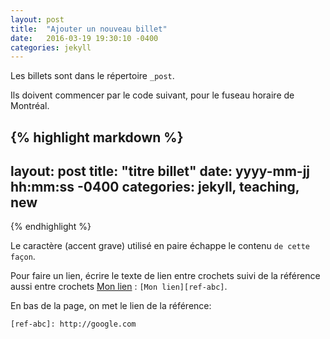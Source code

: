 ```yaml
---
layout: post
title:  "Ajouter un nouveau billet"
date:   2016-03-19 19:30:10 -0400
categories: jekyll
---
```

Les billets sont dans le répertoire `_post`.

Ils doivent commencer par le code suivant, pour le fuseau horaire de Montréal.

{% highlight markdown %}
---
layout: post
title:  "titre billet"
date:    yyyy-mm-jj hh:mm:ss -0400
categories: jekyll, teaching, new
---
{% endhighlight %}

Le caractère (accent grave) utilisé en paire échappe le contenu `de cette façon`.

Pour faire un lien, écrire le texte de lien entre crochets suivi de la référence aussi entre crochets [Mon lien][ref-abc] : `[Mon lien][ref-abc]`.

En bas de la page, on met le lien de la référence:

`[ref-abc]: http://google.com`

[ref-abc]: http://google.com
